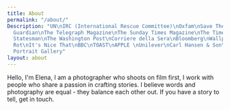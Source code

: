 ```yaml
---
title: About
permalink: "/about/"
Description: "UN\nIRC (International Rescue Committee)\nOxfam\nSave The Children\nWaterAid\nThe
  Guardian\nThe Telegraph Magazine\nThe Sunday Times Magazine\nThe Times\nThe New
  Statesman\nThe Washington Post\nCorriere della Sera\nBloomberg\nWallpaper\\*\nMonocle\nRakesprogress\nNoble
  Rot\nIt's Nice That\nBBC\nTOAST\nAPPLE \nUnilever\nCarl Hansen & Son\nPUBLISHERS:\nBloomsbury\nPenguin\nOctopus\nNational
  Portrait Gallery"
layout: about
---
```


Hello, I'm Elena, I am a photographer who shoots on film first, I work with people who share a passion in crafting stories. I believe words and photography are equal - they balance each other out. If you have a story to tell, get in touch.
